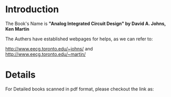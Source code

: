 # Introduction #

The Book's Name is **"Analog Integrated Circuit Design" by David A. Johns, Ken Martin**

The Authers have established webpages for helps, as we can refer to:

http://www.eecg.toronto.edu/~johns/  and
http://www.eecg.toronto.edu/~martin/

# Details #

For Detailed books scanned in pdf format, please checkout the link as: